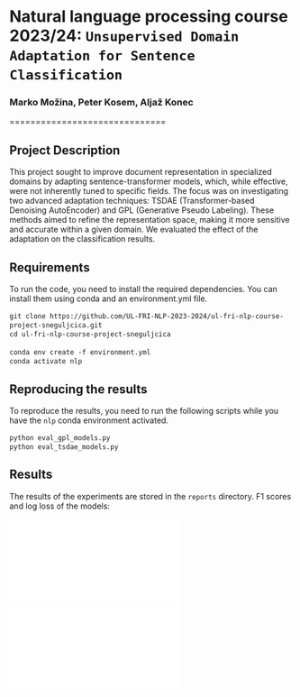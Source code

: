 # Natural language processing course 2023/24: `Unsupervised Domain Adaptation for Sentence Classification`

### Marko Možina, Peter Kosem, Aljaž Konec
==============================

## Project Description
This project sought to improve document representation in specialized domains by adapting sentence-transformer models, which, while effective, were not inherently tuned to specific fields. The focus was on investigating two advanced adaptation techniques: TSDAE (Transformer-based Denoising AutoEncoder) and GPL (Generative Pseudo Labeling). These methods aimed to refine the representation space, making it more sensitive and accurate within a given domain. We evaluated the effect of the adaptation on the classification results.

## Requirements
To run the code, you need to install the required dependencies. You can install them using conda and an environment.yml file.

```
git clone https://github.com/UL-FRI-NLP-2023-2024/ul-fri-nlp-course-project-sneguljcica.git
cd ul-fri-nlp-course-project-sneguljcica

conda env create -f environment.yml
conda activate nlp
```

## Reproducing the results

To reproduce the results, you need to run the following scripts while you have the `nlp` conda environment activated.

```
python eval_gpl_models.py
python eval_tsdae_models.py
```

## Results

The results of the experiments are stored in the `reports` directory. F1 scores and log loss of the models:

![TSDAE results](reports/fig/tsdae_base.pdf "Results of TSDAE models")
![GPL results](reports/fig/gpl_base.pdf "Results of GPL models")